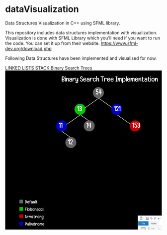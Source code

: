 # dataVisualization
Data Structures Visualization in C++ using SFML library.

This repository includes data structures implementation with visualization.
Visualization is done with SFML Library which you'll need if you want to run the code.
You can set it up from their website. https://www.sfml-dev.org/download.php

Following Data Structures have been implemented and visualised for now.

LINKED LISTS
STACK
Binary Search Trees
![Screenshot](bst_sample.PNG)
